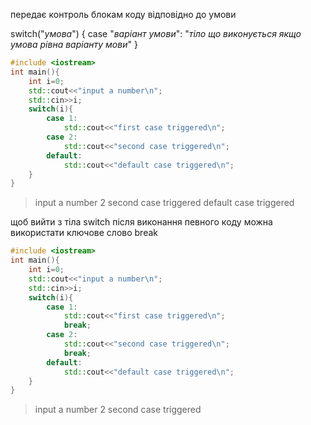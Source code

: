 передає контроль блокам коду відповідно до умови

switch("*умова*")
{
	case "*варіант умови*":
		"*тіло що виконується якщо умова рівна варіанту мови*"
}

```c++
#include <iostream>
int main(){
	int i=0;
	std::cout<<"input a number\n";
	std::cin>>i;
	switch(i){
		case 1:
			std::cout<<"first case triggered\n";
		case 2:
			std::cout<<"second case triggered\n";
		default:
			std::cout<<"default case triggered\n";
	}
}
```

>input a number
>2
>second case triggered
>default case triggered

щоб вийти з тіла switch після виконання певного коду можна використати ключове слово break

```c++
#include <iostream>
int main(){
	int i=0;
	std::cout<<"input a number\n";
	std::cin>>i;
	switch(i){
		case 1:
			std::cout<<"first case triggered\n";
			break;
		case 2:
			std::cout<<"second case triggered\n";
			break;
		default:
			std::cout<<"default case triggered\n";
	}
}
```

>input a number
>2
>second case triggered